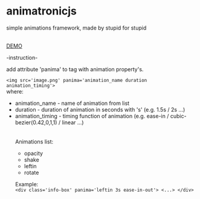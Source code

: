 # animatronicjs
simple animations framework, made by stupid for stupid

<br>
<a href='https://animatronic.000webhostapp.com/'>DEMO</a>
<br>

-instruction-

add attribute 'panima' to tag with animation property's. <br>

```<img src='image.png' panima='animation_name duration animation_timing'>```
<br>
where: <br>
<ul>
    <li>animation_name - name of animation from list</li>
    <li>duration - duration of animation in seconds with 's' (e.g. 1.5s / 2s ...)</li>
    <li>animation_timing - timing function of animation (e.g. ease-in / cubic-bezier(0.42,0,1,1) / linear ...)</li>
<br>
<br>Animations list:
<ul>
    <li>opacity</li>
    <li>shake</li>
    <li>leftin</li>
    <li>rotate</li>
</ul>

Example: <br>
```<div class='info-box' panima='leftin 3s ease-in-out'> <...> </div>```
